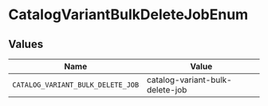 # CatalogVariantBulkDeleteJobEnum


## Values

| Name                              | Value                             |
| --------------------------------- | --------------------------------- |
| `CATALOG_VARIANT_BULK_DELETE_JOB` | catalog-variant-bulk-delete-job   |